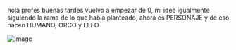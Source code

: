 hola profes buenas tardes vuelvo a empezar de 0, mi idea igualmente siguiendo la rama de lo que habia planteado, ahora es PERSONAJE y de eso nacen HUMANO, ORCO y ELFO



![image](https://github.com/Agusslo/Lopez.Agustin.PrimerParcial/assets/98591977/7c47f142-444e-43fd-8757-3c109dec45bf)
